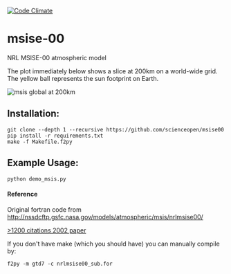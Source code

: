 [![Code Climate](https://codeclimate.com/github/scienceopen/msise00/badges/gpa.svg)](https://codeclimate.com/github/scienceopen/msise00)

# msise-00
NRL MSISE-00 atmospheric model

The plot immediately below shows a slice at 200km on a world-wide grid. The yellow ball represents the sun footprint on Earth.

![msis global at 200km](http://blogs.bu.edu/mhirsch/files/2015/04/demo200km1.gif)

Installation:
-------------
```
git clone --depth 1 --recursive https://github.com/scienceopen/msise00
pip install -r requirements.txt 
make -f Makefile.f2py
```

Example Usage:
--------------
```
python demo_msis.py
```

#### Reference
Original fortran code from
http://nssdcftp.gsfc.nasa.gov/models/atmospheric/msis/nrlmsise00/

[>1200 citations 2002 paper](http://onlinelibrary.wiley.com/doi/10.1029/2002JA009430/pdf)

If you don't have make (which you should have) you can manually compile by:
```
f2py -m gtd7 -c nrlmsise00_sub.for 
```
